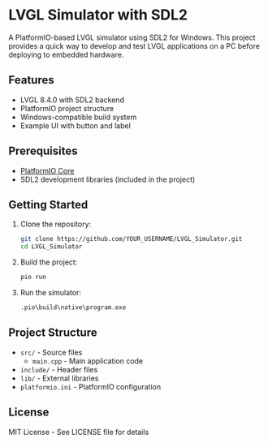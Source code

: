 # LVGL Simulator with SDL2

A PlatformIO-based LVGL simulator using SDL2 for Windows. This project provides a quick way to develop and test LVGL applications on a PC before deploying to embedded hardware.

## Features

- LVGL 8.4.0 with SDL2 backend
- PlatformIO project structure
- Windows-compatible build system
- Example UI with button and label

## Prerequisites

- [PlatformIO Core](https://platformio.org/install/cli)
- SDL2 development libraries (included in the project)

## Getting Started

1. Clone the repository:
   ```bash
   git clone https://github.com/YOUR_USERNAME/LVGL_Simulator.git
   cd LVGL_Simulator
   ```

2. Build the project:
   ```bash
   pio run
   ```

3. Run the simulator:
   ```bash
   .pio\build\native\program.exe
   ```

## Project Structure

- `src/` - Source files
  - `main.cpp` - Main application code
- `include/` - Header files
- `lib/` - External libraries
- `platformio.ini` - PlatformIO configuration

## License

MIT License - See LICENSE file for details
